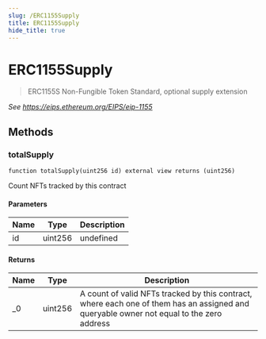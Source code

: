 ```yaml
---
slug: /ERC1155Supply
title: ERC1155Supply
hide_title: true
---
```


# ERC1155Supply

> ERC1155S Non-Fungible Token Standard, optional supply extension

_See https://eips.ethereum.org/EIPS/eip-1155_

## Methods

### totalSupply

```solidity
function totalSupply(uint256 id) external view returns (uint256)
```

Count NFTs tracked by this contract

#### Parameters

| Name | Type    | Description |
| ---- | ------- | ----------- |
| id   | uint256 | undefined   |

#### Returns

| Name | Type    | Description                                                                                                                              |
| ---- | ------- | ---------------------------------------------------------------------------------------------------------------------------------------- |
| \_0  | uint256 | A count of valid NFTs tracked by this contract, where each one of them has an assigned and queryable owner not equal to the zero address |
